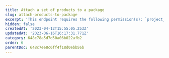 ```yaml
---
title: Attach a set of products to a package
slug: attach-products-to-package
excerpt: 'This endpoint requires the following permission(s): `project_configuration:packages:read_write`.'
hidden: false
createdAt: '2023-04-12T15:55:05.253Z'
updatedAt: '2023-06-16T16:17:31.771Z'
category: 648c78a5d7d50a06b022afb2
order: 6
parentDoc: 648c7ee8c6ff4f18d0ebb56b
---
```

